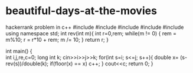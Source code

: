 # beautiful-days-at-the-movies
hackerrank problem in c++
#include <cmath>
#include <cstdio>
#include <vector>
#include <iostream>
#include <algorithm>
using namespace std;
int rev(int m){
    int r=0,rem;
    while(m != 0)
    {
        rem = m%10;
        r = r*10 + rem;
        m /= 10;
    }
    return r;
}

int main() {  
    int i,j,re,c=0;
    long int k;
    cin>>i>>j>>k;
    for(int s=i; s<=j; s++){
      double x= (s-rev(s))/double(k);
        if(floor(x) == x)
            c++;
    }
    cout<<c;
    return 0;
}
